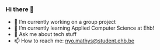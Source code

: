 ### Hi there 👋
- 🔭 I’m currently working on a group project
- 🌱 I’m currently learning Applied Computer Science at Ehb!
- 💬 Ask me about tech stuff
- 📫 How to reach me: nyo.mathys@student.ehb.be
